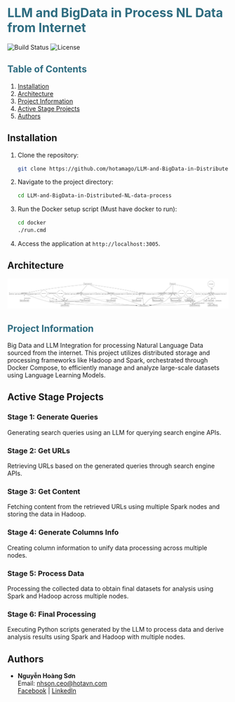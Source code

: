 # <span style="color:#2e6c80">LLM and BigData in Process NL Data from Internet</span>

![Build Status](https://img.shields.io/badge/build-passing-brightgreen) ![License](https://img.shields.io/badge/license-MIT-blue)

## <span style="color:#2e6c80">Table of Contents</span>

1. [Installation](#installation)
2. [Architecture](#architecture)
3. [Project Information](#project-information)
4. [Active Stage Projects](#active-stage-projects)
5. [Authors](#authors)

## Installation
1. Clone the repository:
   ```bash
   git clone https://github.com/hotamago/LLM-and-BigData-in-Distributed-NL-data-process.git
   ```
2. Navigate to the project directory:
   ```bash
   cd LLM-and-BigData-in-Distributed-NL-data-process
   ```
3. Run the Docker setup script (Must have docker to run):
   ```bash
   cd docker
   ./run.cmd
   ```
4. Access the application at `http://localhost:3005`.

## Architecture
![Docker Compose Visualization](docker/docker-compose.VizFormats.png)

## <span style="color:#2e6c80">Project Information</span>
Big Data and LLM Integration for processing Natural Language Data sourced from the internet. This project utilizes distributed storage and processing frameworks like Hadoop and Spark, orchestrated through Docker Compose, to efficiently manage and analyze large-scale datasets using Language Learning Models.

## Active Stage Projects
### Stage 1: Generate Queries
Generating search queries using an LLM for querying search engine APIs.

### Stage 2: Get URLs
Retrieving URLs based on the generated queries through search engine APIs.

### Stage 3: Get Content
Fetching content from the retrieved URLs using multiple Spark nodes and storing the data in Hadoop.

### Stage 4: Generate Columns Info
Creating column information to unify data processing across multiple nodes.

### Stage 5: Process Data
Processing the collected data to obtain final datasets for analysis using Spark and Hadoop across multiple nodes.

### Stage 6: Final Processing
Executing Python scripts generated by the LLM to process data and derive analysis results using Spark and Hadoop with multiple nodes.

## Authors
- **Nguyễn Hoàng Sơn**  
  Email: [nhson.ceo@hotavn.com](mailto:nhson.ceo@hotavn.com)  
  [Facebook](https://www.facebook.com/HotaVN/) | [LinkedIn](https://www.linkedin.com/in/hotamago/)
